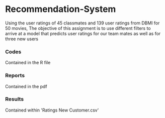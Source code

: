 # Recommendation-System
Using the user ratings of 45 classmates and 139 user ratings from DBMI for 50 movies, The objective of this assignment is to use different filters to arrive at a model that predicts user ratings for our team mates as well as for three new users

### Codes
Contained in the R file

### Reports
Contained in the pdf

### Results
Contained within 'Ratings New Customer.csv'
